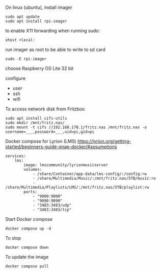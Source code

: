 On linux (ubuntu), install imager

    sudo apt update
    sudo apt install rpi-imager

to enable X11 forwarding when running sudo:
    
    xhost +local:

run imager as root to be able to write to sd card
    
    sudo -E rpi-imager

choose Raspberry OS Lite 32 bit

configure
- user
- ssh
- wifi


To access network disk from Fritzbox:

    sudo apt install cifs-utils    
    sudo mkdir /mnt/fritz.nas/
    sudo mount -t cifs //192.168.178.1/fritz.nas /mnt/fritz.nas -o username=___,password=___,uid=pi,gid=pi

Docker compose for Lyrion (LMS)
https://lyrion.org/getting-started/beginners-guide-qnap-docker/#assumptions

    services:
        lms:
            image: lmscommunity/lyrionmusicserver
            volumes:
                - /share/Container/app-data/lms-config/:/config:rw
                - /share/Multimedia/Music/:/mnt/fritz.nas/5TB/music:ro
                - /share/Multimedia/Playlists/LMS/:/mnt/fritz.nas/5TB/playlist:rw
            ports:
                - "9000:9000"
                - "9090:9090"
                - "3483:3483/udp"
                - "3483:3483/tcp"

Start Docker compose

    docker compose up -d

To stop

    docker compose down

To update the image

    docker compose pull
